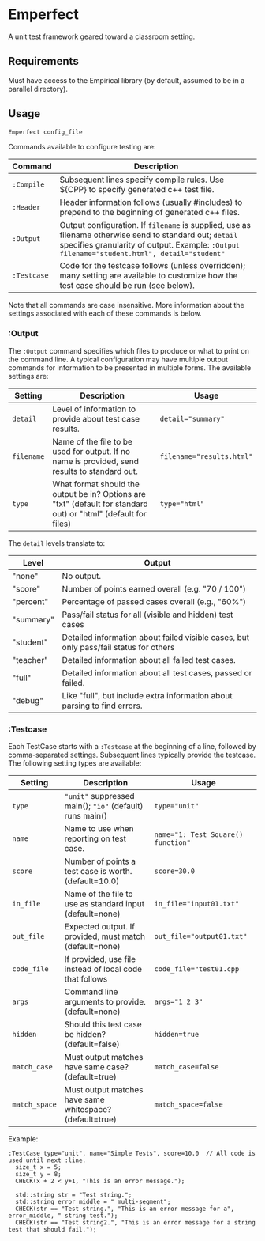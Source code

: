 # Emperfect

A unit test framework geared toward a classroom setting.

## Requirements

Must have access to the Empirical library (by default, assumed to be in a parallel directory).

## Usage

```
Emperfect config_file
```

Commands available to configure testing are:

| Command     | Description |
| ----------- | ----------- |
| `:Compile`  | Subsequent lines specify compile rules.  Use ${CPP} to specify generated c++ test file. |
| `:Header`   | Header information follows (usually #includes) to prepend to the beginning of generated c++ files. |
| `:Output`   | Output configuration. If `filename` is supplied, use as filename otherwise send to standard out;  `detail` specifies granularity of output.  Example: `:Output filename="student.html", detail="student"` |
| `:Testcase` | Code for the testcase follows (unless overridden); many setting are available to customize how the test case should be run (see below). |

Note that all commands are case insensitive.  More information about the settings associated with each of these commands is below.

### :Output

The `:Output` command specifies which files to produce or what to print on the command line.  A typical configuration may have multiple output commands for information to be presented in multiple forms.  The available settings are:

| Setting    | Description | Usage |
| ---------- | ----------- | ----- |
| `detail`   | Level of information to provide about test case results. | `detail="summary"` |
| `filename` | Name of the file to be used for output.  If no name is provided, send results to standard out. | `filename="results.html"` |
| `type`     | What format should the output be in? Options are "txt" (default for standard out) or "html" (default for files) | `type="html"` |

The `detail` levels translate to:

| Level     | Output |
| --------- | ----------- |
| "none"    | No output. |
| "score"   | Number of points earned overall (e.g. "70 / 100") |
| "percent" | Percentage of passed cases overall (e.g., "60%")  |
| "summary" | Pass/fail status for all (visible and hidden) test cases |
| "student" | Detailed information about failed visible cases, but only pass/fail status for others |
| "teacher" | Detailed information about all failed test cases. |
| "full"    | Detailed information about all test cases, passed or failed. |
| "debug"   | Like "full", but include extra information about parsing to find errors. |

### :Testcase

Each TestCase starts with a `:Testcase` at the beginning of a line, followed by comma-separated settings.  Subsequent lines typically provide the testcase.  The following setting types are available:

| Setting       | Description                                              | Usage                     |
| ------------- | -------------------------------------------------------- | ------------------------- |
| `type`        | `"unit"` suppressed main(); `"io"` (default) runs main() | `type="unit"`             |
| `name`        | Name to use when reporting on test case.                 | `name="1: Test Square() function"` |
| `score`       | Number of points a test case is worth. (default=10.0)    | `score=30.0`              |
| `in_file`     | Name of the file to use as standard input (default=none) | `in_file="input01.txt"`   |
| `out_file`    | Expected output. If provided, must match (default=none)  | `out_file="output01.txt"` |
| `code_file`   | If provided, use file instead of local code that follows | `code_file="test01.cpp`   |
| `args`        | Command line arguments to provide. (default=none)        | `args="1 2 3"`            | 
| `hidden`      | Should this test case be hidden? (default=false)         | `hidden=true`             |
| `match_case`  | Must output matches have same case? (default=true)       | `match_case=false`        |
| `match_space` | Must output matches have same whitespace? (default=true) | `match_space=false`       |

Example:

```
:TestCase type="unit", name="Simple Tests", score=10.0  // All code is used until next :line.
  size_t x = 5;
  size_t y = 8;
  CHECK(x + 2 < y+1, "This is an error message.");

  std::string str = "Test string.";
  std::string error_middle = " multi-segment";
  CHECK(str == "Test string.", "This is an error message for a", error_middle, " string test.");
  CHECK(str == "Test string2.", "This is an error message for a string test that should fail.");
```

